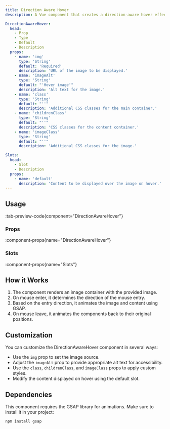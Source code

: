 ```yaml
---
title: Direction Aware Hover
description: A Vue component that creates a direction-aware hover effect on images using GSAP for animations.

DirectionAwareHover:
  head:
    - Prop
    - Type
    - Default
    - Description
  props:
    - name: 'img'
      type: 'String'
      default: 'Required'
      description: 'URL of the image to be displayed.'
    - name: 'imageAlt'
      type: 'String'
      default: "'Hover image'"
      description: 'Alt text for the image.'
    - name: 'class'
      type: 'String'
      default: "''"
      description: 'Additional CSS classes for the main container.'
    - name: 'childrenClass'
      type: 'String'
      default: "''"
      description: 'CSS classes for the content container.'
    - name: 'imageClass'
      type: 'String'
      default: "''"
      description: 'Additional CSS classes for the image.'

Slots:
  head:
    - Slot
    - Description
  props:
    - name: 'default'
      description: 'Content to be displayed over the image on hover.'
---
```


## Usage

:tab-preview-code{component="DirectionAwareHover"}

### Props

:component-props{name="DirectionAwareHover"}

### Slots

:component-props{name="Slots"}

## How it Works

1. The component renders an image container with the provided image.
2. On mouse enter, it determines the direction of the mouse entry.
3. Based on the entry direction, it animates the image and content using GSAP.
4. On mouse leave, it animates the components back to their original positions.

## Customization

You can customize the DirectionAwareHover component in several ways:

- Use the `img` prop to set the image source.
- Adjust the `imageAlt` prop to provide appropriate alt text for accessibility.
- Use the `class`, `childrenClass`, and `imageClass` props to apply custom styles.
- Modify the content displayed on hover using the default slot.

## Dependencies

This component requires the GSAP library for animations. Make sure to install it in your project:

```
npm install gsap
```
